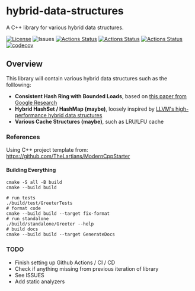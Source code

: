 # hybrid-data-structures
A C++ library for various hybrid data structures. 

[![License](https://img.shields.io/badge/license-MIT-green)](./LICENSE)
![Issues](https://img.shields.io/github/issues/luo-anthony/hybrid-data-structures)
[![Actions Status](https://github.com/luo-anthony/hybrid-data-structures/workflows/Ubuntu/badge.svg)](https://github.com/luo-anthony/hybrid-data-structures/actions)
[![Actions Status](https://github.com/luo-anthony/hybrid-data-structures/workflows/Style/badge.svg)](https://github.com/luo-anthony/hybrid-data-structures/actions)
[![Actions Status](https://github.com/luo-anthony/hybrid-data-structures/workflows/Install/badge.svg)](https://github.com/luo-anthony/hybrid-data-structures/actions)
[![codecov](https://codecov.io/gh/luo-anthony/hybrid-data-structures/branch/main/graph/badge.svg?token=CSKV986JHM)](https://codecov.io/gh/luo-anthony/hybrid-data-structures)

## Overview 

This library will contain various hybrid data structures such as the folllowing:
 - **Consistent Hash Ring with Bounded Loads**, based on [this paper from Google Research](https://ai.googleblog.com/2017/04/consistent-hashing-with-bounded-loads.html)
 - **Hybrid HashSet / HashMap (maybe)**, loosely inspired by [LLVM's high-performance hybrid data structures](https://www.youtube.com/watch?v=vElZc6zSIXM&list=PLiDK46vnsTT-JerJ8k5-W5L-yKvSu0M41&index=3)
 - **Various Cache Structures (maybe)**, such as LRU/LFU cache


### References
Using C++ project template from: https://github.com/TheLartians/ModernCppStarter

#### Building Everything
```
cmake -S all -B build
cmake --build build

# run tests
./build/test/GreeterTests
# format code
cmake --build build --target fix-format
# run standalone
./build/standalone/Greeter --help
# build docs
cmake --build build --target GenerateDocs
```

### TODO
 - Finish setting up Github Actions / CI / CD
 - Check if anything missing from previous iteration of library
 - See ISSUES
 - Add static analyzers
